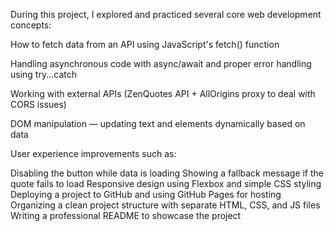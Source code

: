 During this project, I explored and practiced several core web development concepts:

How to fetch data from an API using JavaScript's fetch() function

Handling asynchronous code with async/await and proper error handling using try...catch

Working with external APIs (ZenQuotes API + AllOrigins proxy to deal with CORS issues)

DOM manipulation — updating text and elements dynamically based on data

User experience improvements such as: 

Disabling the button while data is loading
Showing a fallback message if the quote fails to load
Responsive design using Flexbox and simple CSS styling
Deploying a project to GitHub and using GitHub Pages for hosting
Organizing a clean project structure with separate HTML, CSS, and JS files
Writing a professional README to showcase the project
